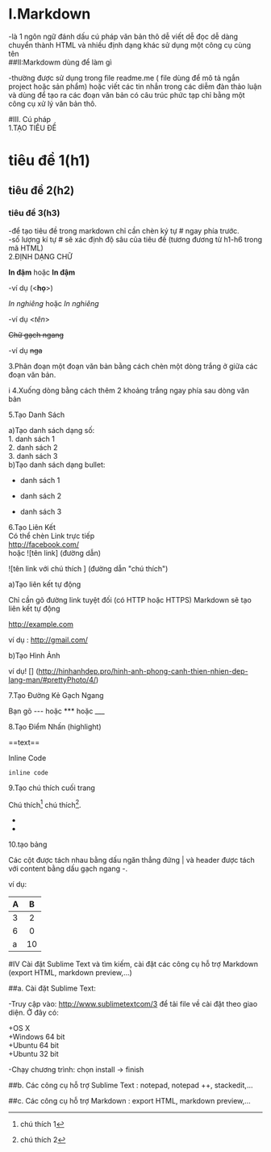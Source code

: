 # I.Markdown  
-là 1 ngôn ngữ đánh dấu cú pháp văn bản thô dễ viết dễ đọc dễ dàng chuyển thành HTML và nhiều định dạng khác sử dụng một công cụ cùng tên  
##II:Markdowm dùng để làm gì 

-thường được sử dụng trong file readme.me ( file dùng để mô tả ngắn project hoặc sản phẩm) hoặc viết các tin nhắn trong các diễm đàn thảo luận và dùng để tạo ra các đoạn văn bản có câu trúc phức tạp chỉ bằng một công cụ xử lý văn bản thô.

#III. Cú pháp  
 1.TẠO TIÊU ĐỀ   

   # tiêu đề 1(h1)  
   ## tiêu đề 2(h2)    
   ### tiêu đề 3(h3)     

 -để tạo tiêu đề trong markdown chỉ cần chèn ký tự # ngay phía trước.   
 -số lượng kí tự # sẽ xác định độ sâu của tiêu đề (tương đương từ h1-h6 trong mã HTML)  
 2.ĐỊNH DẠNG CHỮ  
 
  **In đậm** hoặc __In đậm__      
  
  -ví dụ (<**họ**>)   
  
 *In nghiêng* hoặc _In nghiêng_   
 
 -ví dụ <*tên*>   
 
~~Chữ gạch ngang~~    

-ví dụ ~~nga~~   

 3.Phân đoạn một đoạn văn bản bằng cách chèn một dòng trắng ở giữa các đoạn văn bản.  
  
i 4.Xuống dòng bằng cách thêm 2 khoảng trắng ngay phía sau dòng văn bản  
  
  
 5.Tạo Danh Sách   
  
  a)Tạo danh sách dạng số:      
       1. danh sách 1   
       2. danh sách 2   
       3. danh sách 3         
  b)Tạo danh sách dạng bullet:
  
   - danh sách 1  
   
   - danh sách 2  
   
   - danh sách 3   
   
 6.Tạo Liên Kết  
Có thể chèn Link trực tiếp  
 http://facebook.com/  
 hoặc ![tên link] (đường dẫn)

![tên link với chú thích ] (đường dẫn "chú thích")     

 a)Tạo liên kết tự động   
 
 Chỉ cần gõ đường link tuyệt đối (có HTTP hoặc HTTPS) Markdown sẽ tạo liên kết tự động   
 
  http://example.com  
  
ví dụ :  http://gmail.com/
  
 b)Tạo Hình Ảnh  

 
ví dụ! [] (http://hinhanhdep.pro/hinh-anh-phong-canh-thien-nhien-dep-lang-man/#prettyPhoto/4/)

7.Tạo Đường Kẻ Gạch Ngang    

Bạn gõ --- hoặc *** hoặc ___   

8.Tạo Điểm Nhấn (highlight)   

==text==  

Inline Code   

`inline code`   

9.Tạo chú thích cuối trang  

Chú thích[^1] chú thích[^2].   

- [^1]: chú thích 1   

- [^2]: chú thích 2  

10.tạo bảng   

Các cột được tách nhau bằng dấu ngăn thẳng đứng | và header được tách với content bằng dấu gạch ngang -.  

ví dụ:   

|       A       |      B        | 
| ------------- |:-------------:|
|    3          |        2      |  
|     6         |        0      |  
|    a          | 10            |    

#IV Cài đặt Sublime Text và tìm kiếm, cài đặt các công cụ hỗ trợ Markdown (export HTML, markdown preview,...)  

##a. Cài đặt Sublime Text:  

-Truy cập vào: http://www.sublimetextcom/3 để tải file về cài đặt theo giao diện. Ở đây có:  

   +OS X  
   +Windows 64 bit  
   +Ubuntu 64 bit  
   +Ubuntu 32 bit  
   
-Chạy chương trình: chọn install -> finish  

##b. Các công cụ hỗ trợ Sublime Text : notepad, notepad ++, stackedit,...  

##c. Các công cụ hỗ trợ Markdown : export HTML, markdown preview,...  
